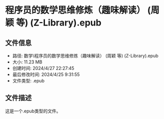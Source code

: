 ﻿# 程序员的数学思维修炼（趣味解读） (周颖 等) (Z-Library).epub

## 文件信息
- 路径: 数学\程序员的数学思维修炼（趣味解读） (周颖 等) (Z-Library).epub
- 大小: 11.23 MB
- 创建时间: 2024/4/27 22:27:45
- 最后修改时间: 2024/4/25 9:31:55
- 文件类型: .epub

## 文件描述
这是一个.epub类型的文件。

